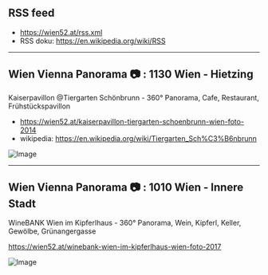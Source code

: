 ## RSS feed

- https://wien52.at/rss.xml
- RSS doku: https://en.wikipedia.org/wiki/RSS

---

## Wien Vienna Panorama :camera: : 1130 Wien - Hietzing
Kaiserpavillon @Tiergarten Schönbrunn - 360° Panorama, Cafe, Restaurant, Frühstückspavillon

- https://wien52.at/kaiserpavillon-tiergarten-schoenbrunn-wien-foto-2014
- wikipedia: https://en.wikipedia.org/wiki/Tiergarten_Sch%C3%B6nbrunn

![Image](https://wien52.at/fotos/2014/kw30.s0.jpeg)

---


## Wien Vienna Panorama :camera: : 1010 Wien - Innere Stadt
WineBANK Wien im Kipferlhaus - 360° Panorama, Wein, Kipferl, Keller, Gewölbe, Grünangergasse

https://wien52.at/winebank-wien-im-kipferlhaus-wien-foto-2017

![Image](https://wien52.at/fotos/2017/kw15.s0.jpeg)

